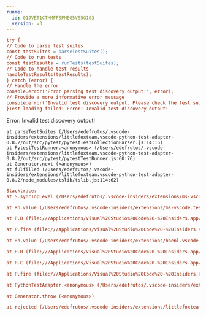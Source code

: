 ```yaml
---
runme:
  id: 01JVET1CTHMFFSPMEG5VS5G1G3
  version: v3
---
```


```ini {"id":"01JVET8QN9C9GZMP78V734JF00"}
try {
// Code to parse test suites
const testSuites = parseTestSuites();
// Code to run tests
const testResults = runTests(testSuites);
// Code to handle test results
handleTestResults(testResults);
} catch (error) {
// Handle the error
console.error('Error parsing test discovery output:', error);
// Provide a more informative error message
console.error('Invalid test discovery output. Please check the test suite configuration.');
}Test loading failed: Error: Invalid test discovery output!
```

Error: Invalid test discovery output!

    at parseTestSuites (/Users/edefrutos/.vscode-insiders/extensions/littlefoxteam.vscode-python-test-adapter-0.8.2/out/src/pytest/pytestTestCollectionParser.js:14:15)
    at PytestTestRunner.<anonymous> (/Users/edefrutos/.vscode-insiders/extensions/littlefoxteam.vscode-python-test-adapter-0.8.2/out/src/pytest/pytestTestRunner.js:60:76)
    at Generator.next (<anonymous>)
    at fulfilled (/Users/edefrutos/.vscode-insiders/extensions/littlefoxteam.vscode-python-test-adapter-0.8.2/node_modules/tslib/tslib.js:114:62)

```ini {"id":"01JVET3RJZE0MHZ31Z0EK7AWYS"}
Stacktrace:
at S.syncTopLevel (/Users/edefrutos/.vscode-insiders/extensions/ms-vscode.test-adapter-converter-0.2.1/out/extension.js:6:3)

at Rh.value (/Users/edefrutos/.vscode-insiders/extensions/ms-vscode.test-adapter-converter-0.2.1/out/extension.js:3:4541)

at P.B (file:///Applications/Visual%20Studio%20Code%20-%20Insiders.app/Contents/Resources/app/out/vs/workbench/api/node/extensionHostProcess.js:27:2375)

at P.fire (file:///Applications/Visual%20Studio%20Code%20-%20Insiders.app/Contents/Resources/app/out/vs/workbench/api/node/extensionHostProcess.js:27:2593)

at Rh.value (/Users/edefrutos/.vscode-insiders/extensions/hbenl.vscode-test-explorer-2.22.1/out/hub/testHub.js:53:43)

at P.B (file:///Applications/Visual%20Studio%20Code%20-%20Insiders.app/Contents/Resources/app/out/vs/workbench/api/node/extensionHostProcess.js:27:2375)

at P.C (file:///Applications/Visual%20Studio%20Code%20-%20Insiders.app/Contents/Resources/app/out/vs/workbench/api/node/extensionHostProcess.js:27:2445)

at P.fire (file:///Applications/Visual%20Studio%20Code%20-%20Insiders.app/Contents/Resources/app/out/vs/workbench/api/node/extensionHostProcess.js:27:2662)

at PythonTestAdapter.<anonymous> (/Users/edefrutos/.vscode-insiders/extensions/littlefoxteam.vscode-python-test-adapter-0.8.2/out/src/pythonTestAdapter.js:89:35)

at Generator.throw (<anonymous>)

at rejected (/Users/edefrutos/.vscode-insiders/extensions/littlefoxteam.vscode-python-test-adapter-0.8.2/node_modules/tslib/tslib.js:115:69)
```